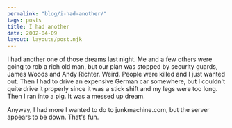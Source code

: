 ```yaml
---
permalink: "blog/i-had-another/"
tags: posts
title: I had another
date: 2002-04-09
layout: layouts/post.njk
---
```


I had another one of those dreams last night. Me and a few others were going to rob a rich old man, but our plan was stopped by security guards, James Woods and Andy Richter. Weird. People were killed and I just wanted out. Then I had to drive an expensive German car somewhere, but I couldn't quite drive it properly since it was a stick shift and my legs were too long. Then I ran into a pig. It was a messed up dream. 

Anyway, I had more I wanted to do to junkmachine.com, but the server appears to be down. That's fun.